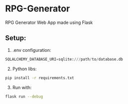 # RPG-Generator
RPG Generator Web App made using Flask

## Setup:
1. .env configuration:
```python
SQLALCHEMY_DATABASE_URI=sqlite:///path/to/database.db
```

2. Python libs:
```bash
pip install -r requirements.txt
```

3. Run with:
```bash
flask run --debug
```
